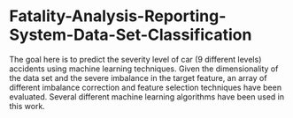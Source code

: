 # Fatality-Analysis-Reporting-System-Data-Set-Classification

The goal here is to predict the severity level of car (9 different levels) accidents using machine learning techniques. Given the dimensionality of the data set and the 
severe imbalance in the target feature, an array of different imbalance correction and feature selection techniques have been evaluated. Several different machine learning 
algorithms have been used in this work.
